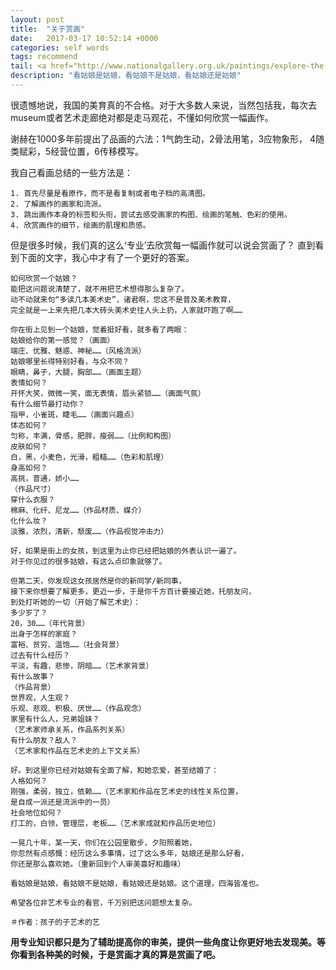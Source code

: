 ```yaml
---
layout: post
title:  "关于赏画"
date:   2017-03-17 10:52:14 +0000
categories: self words
tags: recommend
tail: <a href="http://www.nationalgallery.org.uk/paintings/explore-the-paintings/30-highlight-paintings">来看看[National-gallery]</a>
description: "看姑娘是姑娘，看姑娘不是姑娘，看姑娘还是姑娘"
---
```

很遗憾地说，我国的美育真的不合格。对于大多数人来说，当然包括我，每次去museum或者艺术走廊绝对都是走马观花，不懂如何欣赏一幅画作。

谢赫在1000多年前提出了品画的六法：1气韵生动，2骨法用笔，3应物象形，
4随类赋彩，5经营位置，6传移模写。

我自己看画总结的一些方法是：

    1. 首先尽量是看原作，而不是看复制或者电子档的高清图。
    2. 了解画作的画家和流派。
    3. 跳出画作本身的标签和头衔，尝试去感受画家的构图、绘画的笔触、色彩的使用。
    4. 欣赏画作的细节，绘画的肌理和质感。

但是很多时候，我们真的这么‘专业’去欣赏每一幅画作就可以说会赏画了？
直到看到下面的文字，我心中才有了一个更好的答案。

```
如何欣赏一个姑娘？
能把这问题说清楚了，就不用把艺术想得那么复杂了。
动不动就来句“多读几本美术史”，诸君啊，您这不是普及美术教育，
完全就是一上来先把几本大砖头美术史往人头上扔，人家就吓跑了啊……

你在街上见到一个姑娘，觉着挺好看，就多看了两眼：
姑娘给你的第一感觉？（画面）
端庄、优雅、魅惑、神秘……（风格流派）
姑娘哪里长得特别好看，与众不同？
眼睛，鼻子，大腿，胸部……（画面主题）
表情如何？
开怀大笑，微微一笑，面无表情，眉头紧锁……（画面气氛）
有什么细节最打动你？
指甲，小雀斑，睫毛……（画面兴趣点）
体态如何？
匀称，丰满，骨感，肥胖，瘦弱……（比例和构图）
皮肤如何？
白，黑，小麦色，光滑，粗糙……（色彩和肌理）
身高如何？
高挑，普通，娇小……
（作品尺寸）
穿什么衣服？
棉麻、化纤、尼龙……（作品材质、媒介）
化什么妆？
淡雅，浓烈，清新，颓废……（作品视觉冲击力）

好，如果是街上的女孩，到这里为止你已经把姑娘的外表认识一遍了。
对于你见过的很多姑娘，有这么点印象就够了。

但第二天，你发现这女孩居然是你的新同学/新同事，
接下来你想要了解更多，更近一步，于是你千方百计要接近她，托朋友问，
到处打听她的一切（开始了解艺术史）：
多少岁了？
20，30……（年代背景）
出身于怎样的家庭？
富裕、贫穷、温饱……（社会背景）
过去有什么经历？
平淡，有趣，悲惨，阴暗……（艺术家背景）
有什么故事？
（作品背景）
世界观，人生观？
乐观、悲观、积极、厌世……（作品观念）
家里有什么人，兄弟姐妹？
（艺术家师承关系，作品系列关系）
有什么朋友？敌人？
（艺术家和作品在艺术史的上下文关系）

好。到这里你已经对姑娘有全面了解，和她恋爱，甚至结婚了：
人格如何？
刚强，柔弱，独立，依赖……（艺术家和作品在艺术史的线性关系位置，
是自成一派还是流派中的一员）
社会地位如何？
打工的，白领，管理层，老板……（艺术家成就和作品历史地位）

一晃几十年，某一天，你们在公园里散步，夕阳照着她，
你忽然有点感慨：经历这么多事情，过了这么多年，姑娘还是那么好看，
你还是那么喜欢她。（重新回到个人审美喜好和趣味）

看姑娘是姑娘，看姑娘不是姑娘，看姑娘还是姑娘。这个道理，四海皆准也。

希望各位非艺术专业的看官，千万别把这问题想太复杂。

＃作者：孩子的子艺术的艺
```

**用专业知识都只是为了辅助提高你的审美，提供一些角度让你更好地去发现美。等你看到各种美的时候，于是赏画才真的算是赏画了吧。**

